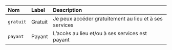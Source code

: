 | Nom | Label | Description |
| :- | :- | :- |
| `gratuit` | Gratuit | Je peux accéder gratuitement au lieu et à ses services |
| `payant` | Payant | L’accès au lieu et/ou à ses services est payant |

